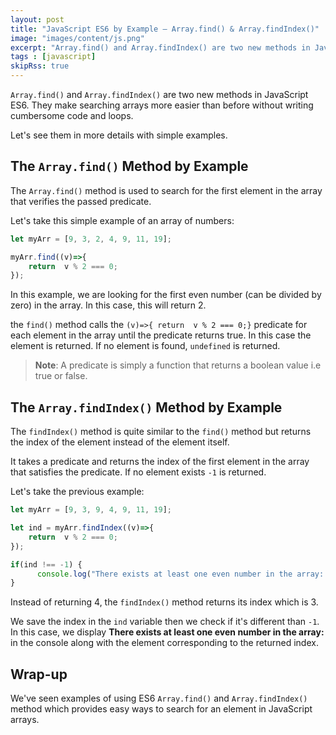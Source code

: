 ```yaml
---
layout: post
title: "JavaScript ES6 by Example — Array.find() & Array.findIndex()"
image: "images/content/js.png"
excerpt: "Array.find() and Array.findIndex() are two new methods in JavaScript ES6. They make searching arrays more easier than before without writing cumbersome code and loops." 
tags : [javascript]
skipRss: true
---
```


`Array.find()` and `Array.findIndex()` are two new methods in JavaScript ES6. They make searching arrays more easier than before without writing cumbersome code and loops.

Let's see them in more details with simple examples.

## The `Array.find()` Method by Example 

The `Array.find()` method is used to search for the first element in the array that verifies the passed predicate. 

Let's take this simple example of an array of numbers:

```js
let myArr = [9, 3, 2, 4, 9, 11, 19];

myArr.find((v)=>{
    return  v % 2 === 0;
});
```

In this example, we are looking for the first even number (can be divided by zero) in the array. In this case, this will return 2.

the `find()` method calls the `(v)=>{ return  v % 2 === 0;}` predicate for each element in the array until the predicate returns true. In this case the element is returned. If no element is found, `undefined` is returned.


> **Note**: A predicate is simply a function that returns a boolean value i.e true or false.

## The `Array.findIndex()` Method by Example

The `findIndex()` method is quite similar to the `find()` method but returns the index of the element instead of the element itself.

It takes a predicate and returns the index of the first element in the array that satisfies the predicate. If no element exists `-1` is returned.

Let's take the previous example: 

```js    
let myArr = [9, 3, 9, 4, 9, 11, 19];

let ind = myArr.findIndex((v)=>{
    return  v % 2 === 0;
});    

if(ind !== -1) {
      console.log("There exists at least one even number in the array: ", myArr[ind])
}
```

Instead of returning 4, the `findIndex()` method returns its index which is 3.

We save the index in the `ind` variable then we check if it's different than `-1`. In this case, we display **There exists at least one even number in the array:** in the console along with the element corresponding to the returned index.

## Wrap-up

We've seen examples of using ES6 `Array.find()` and `Array.findIndex()` method which provides easy ways to search for an element in JavaScript arrays.
